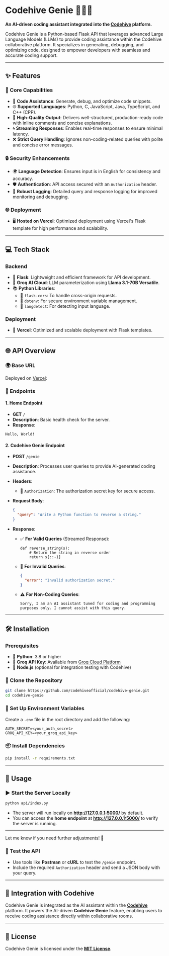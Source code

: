 # Codehive Genie 🧞‍♂️✨  
**An AI-driven coding assistant integrated into the [Codehive](https://github.com/codehiveofficial/codehive) platform.**  

Codehive Genie is a Python-based Flask API that leverages advanced Large Language Models (LLMs) to provide coding assistance within the Codehive collaborative platform. It specializes in generating, debugging, and optimizing code, designed to empower developers with seamless and accurate coding support.

---

## ✨ Features  

### 🌟 Core Capabilities  
- 🚀 **Code Assistance**: Generate, debug, and optimize code snippets.  
- 🌐 **Supported Languages**: Python, C, JavaScript, Java, TypeScript, and C++ (CPP).  
- 🔧 **High-Quality Output**: Delivers well-structured, production-ready code with inline comments and concise explanations.  
- 🌀 **Streaming Responses**: Enables real-time responses to ensure minimal latency.  
- ❌ **Strict Query Handling**: Ignores non-coding-related queries with polite and concise error messages.  

### 🔒 Security Enhancements  
- 🌍 **Language Detection**: Ensures input is in English for consistency and accuracy.  
- 🛡️ **Authentication**: API access secured with an `Authorization` header.  
- 📜 **Robust Logging**: Detailed query and response logging for improved monitoring and debugging.  

### 🌐 Deployment  
- 🖥️ **Hosted on Vercel**: Optimized deployment using Vercel's Flask template for high performance and scalability.  

---

## 💻 Tech Stack  

### Backend  
- 🐍 **Flask**: Lightweight and efficient framework for API development.  
- 🤖 **Groq AI Cloud**: LLM parameterization using **Llama 3.1-70B Versatile**.  
- 📚 **Python Libraries**:  
  - 🔄 `flask-cors`: To handle cross-origin requests.  
  - 🔐 `dotenv`: For secure environment variable management.  
  - 🧩 `langdetect`: For detecting input language.  

### Deployment  
- 🚀 **Vercel**: Optimized and scalable deployment with Flask templates.  

---

## 🌐 API Overview  

### 🌍 Base URL  
Deployed on [Vercel](https://vercel.com/):  

### 📜 Endpoints  

#### 1. **Home Endpoint**  
- **GET** `/`  
- **Description**: Basic health check for the server.  
- **Response**:  
```text  
Hello, World!  
```  

#### 2. **Codehive Genie Endpoint**  
- **POST** `/genie`  
- **Description**: Processes user queries to provide AI-generated coding assistance.  

- **Headers**:  
  - 🔐 `Authorization`: The authorization secret key for secure access.  

- **Request Body**:  
  ```json  
  {
    "query": "Write a Python function to reverse a string."
  }  
  ```  

- **Response**:  
  - ✅ **For Valid Queries** (Streamed Response):  
    ```plaintext  
    def reverse_string(s):  
        # Return the string in reverse order  
        return s[::-1]
    ```  

  - 🚫 **For Invalid Queries**:  
    ```json  
    {
      "error": "Invalid authorization secret."
    }
    ```  

  - ⚠️ **For Non-Coding Queries**:  
    ```plaintext  
    Sorry, I am an AI assistant tuned for coding and programming purposes only. I cannot assist with this query.  
    ```  

---

## 🛠️ Installation  

### Prerequisites  
- 🐍 **Python**: 3.8 or higher  
- 🤖 **Groq API Key**: Available from [Groq Cloud Platform](https://groq.com/groqcloud/)  
- 🌟 **Node.js** (optional for integration testing with Codehive)  

### 🚀 Clone the Repository  
```bash  
git clone https://github.com/codehiveofficial/codehive-genie.git  
cd codehive-genie  
```  

### 🔐 Set Up Environment Variables  
Create a `.env` file in the root directory and add the following:  
```env  
AUTH_SECRET=<your_auth_secret>  
GROQ_API_KEY=<your_groq_api_key>  
```  

### 📦 Install Dependencies  
```bash  
pip install -r requirements.txt  
```  

---

## 🚦 Usage  

### ▶️ Start the Server Locally  
```bash  
python api/index.py  
```  
- The server will run locally on **http://127.0.0.1:5000/** by default.  
- You can access the **home endpoint** at **http://127.0.0.1:5000/** to verify the server is running.  

---  

Let me know if you need further adjustments! 🚀

### 🔄 Test the API  
- Use tools like **Postman** or **cURL** to test the `/genie` endpoint.  
- Include the required `Authorization` header and send a JSON body with your query.  

---

## 🤝 Integration with Codehive  

Codehive Genie is integrated as the AI assistant within the **[Codehive](https://github.com/codehiveofficial/codehive)** platform. It powers the AI-driven **Codehive Genie** feature, enabling users to receive coding assistance directly within collaborative rooms.  

---

## 📜 License  

Codehive Genie is licensed under the **[MIT License](https://github.com/codehiveofficial/codehive-genie/blob/main/LICENSE)**.  
